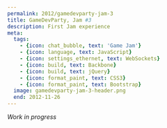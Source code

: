 ```yaml
---
permalink: 2012/gamedevparty-jam-3
title: GameDevParty, Jam #3
description: First Jam experience
meta:
  tags:
    - {icon: chat_bubble, text: 'Game Jam'}
    - {icon: language, text: JavaScript}
    - {icon: settings_ethernet, text: WebSockets}
    - {icon: build, text: Backbone}
    - {icon: build, text: jQuery}
    - {icon: format_paint, text: CSS3}
    - {icon: format_paint, text: Bootstrap}
  image: gamedevparty-jam-3-header.png
  end: 2012-11-26
---
```


*Work in progress*